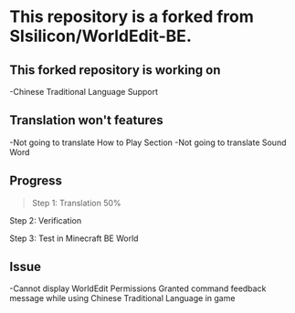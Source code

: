 # This repository is a forked from SIsilicon/WorldEdit-BE.
## This forked repository is working on
-Chinese Traditional Language Support
## Translation won't features
-Not going to translate How to Play Section
-Not going to translate Sound Word
## Progress
>Step 1: Translation 50%

Step 2: Verification

Step 3: Test in Minecraft BE World
## Issue
-Cannot display WorldEdit Permissions Granted command feedback message while using Chinese Traditional Language in game

